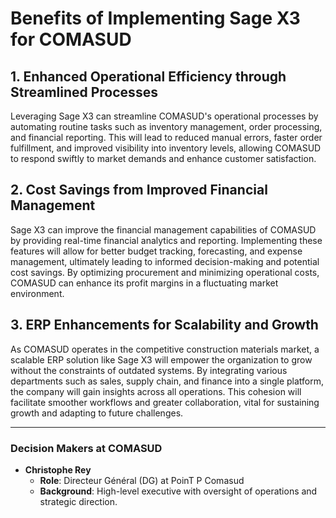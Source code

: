 # Benefits of Implementing Sage X3 for COMASUD

## 1. Enhanced Operational Efficiency through Streamlined Processes
Leveraging Sage X3 can streamline COMASUD's operational processes by automating routine tasks such as inventory management, order processing, and financial reporting. This will lead to reduced manual errors, faster order fulfillment, and improved visibility into inventory levels, allowing COMASUD to respond swiftly to market demands and enhance customer satisfaction.

## 2. Cost Savings from Improved Financial Management
Sage X3 can improve the financial management capabilities of COMASUD by providing real-time financial analytics and reporting. Implementing these features will allow for better budget tracking, forecasting, and expense management, ultimately leading to informed decision-making and potential cost savings. By optimizing procurement and minimizing operational costs, COMASUD can enhance its profit margins in a fluctuating market environment.

## 3. ERP Enhancements for Scalability and Growth
As COMASUD operates in the competitive construction materials market, a scalable ERP solution like Sage X3 will empower the organization to grow without the constraints of outdated systems. By integrating various departments such as sales, supply chain, and finance into a single platform, the company will gain insights across all operations. This cohesion will facilitate smoother workflows and greater collaboration, vital for sustaining growth and adapting to future challenges.

---

### Decision Makers at COMASUD
- **Christophe Rey**  
  - **Role**: Directeur Général (DG) at PoinT P Comasud  
  - **Background**: High-level executive with oversight of operations and strategic direction.